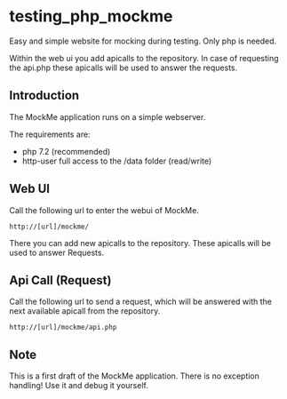 # testing_php_mockme
Easy and simple website for mocking during testing. Only php is needed.

Within the web ui you add apicalls to the repository. 
In case of requesting the api.php these apicalls will be used to answer the requests.

## Introduction
The MockMe application runs on a simple webserver.

The requirements are:
- php 7.2 (recommended)
- http-user full access to the /data folder (read/write)

## Web UI
Call the following url to enter the webui of MockMe.

```
http://[url]/mockme/
```

There you can add new apicalls to the repository. These apicalls will be used to answer Requests.

## Api Call (Request)
Call the following url to send a request, which will be answered with the next available apicall from the repository.

```
http://[url]/mockme/api.php
```

## Note
This is a first draft of the MockMe application. There is no exception handling! Use it and debug it yourself.
